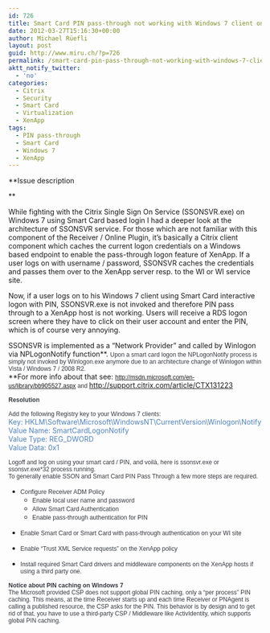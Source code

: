 ```yaml
---
id: 726
title: Smart Card PIN pass-through not working with Windows 7 client on XenApp
date: 2012-03-27T15:16:30+00:00
author: Michael Rüefli
layout: post
guid: http://www.miru.ch/?p=726
permalink: /smart-card-pin-pass-through-not-working-with-windows-7-client-on-xenapp/
aktt_notify_twitter:
  - 'no'
categories:
  - Citrix
  - Security
  - Smart Card
  - Virtualization
  - XenApp
tags:
  - PIN pass-through
  - Smart Card
  - Windows 7
  - XenApp
---
```

**Issue description
  
** 

While fighting with the Citrix Single Sign On Service (SSONSVR.exe) on Windows 7 using Smart Card based login I had a deeper look at the architecture of SSONSVR service. For those which are not familiar with this component of the Receiver / Online Plugin, it&#8217;s basically a Citrix client component which caches the current logon credentials on a Windows based endpoint to enable the pass-through logon feature of XenApp. If a user logs on with username / password, SSONSVR caches the credentials and passes them over to the XenApp server resp. to the WI or WI service site.
  
Now, if a user logs on to his Windows 7 client using Smart Card interactive logon with PIN, SSONSVR.exe is not invoked and therefore PIN pass through to a XenApp host is not working. Users will receive a RDS logon screen where they have to click on their user account and enter the PIN, which is of course very annoying.

SSONSVR is implemented as a &#8220;Network Provider&#8221; and called by Winlogon via NPLogonNotify function**. <span style="color: #35383d; font-family: Arial; font-size: 9pt;">Upon a smart card logon the NPLogonNotify process is simply not invoked by Winlogon.exe anymore due to an architecture change of Winlogon within Vista / Windows 7 / 2008 R2.<br /> </span>**For more info about that see: [<span style="font-family: Arial; font-size: 9pt;">http://msdn.microsoft.com/en-us/library/bb905527.aspx</span>](http://msdn.microsoft.com/en-us/library/bb905527.aspx)<span style="color: #35383d;"><span style="font-family: Arial; font-size: 9pt;"> and </span><a href="http://support.citrix.com/article/CTX131223">http://support.citrix.com/article/CTX131223</a></span>

<span style="color: #35383d; font-family: Arial; font-size: 9pt;"><strong>Resolution<br /> </strong></span>

<span style="color: #35383d;"><span style="font-family: Arial; font-size: 9pt;">Add the following Registry key to your Windows 7 clients:<br /> </span><span style="color: #4f81bd;">Key: HKLM\Software\Microsoft\WindowsNT\CurrentVersion\Winlogon\Notify<br /> Value Name: SmartCardLogonNotify<br /> Value Type: REG_DWORD<br /> Value Data: 0x1<br /> </span></span>

<span style="color: #35383d; font-family: Arial; font-size: 9pt;">Logoff and log on using your smart card / PIN, and voilà, here is ssonsvr.exe or ssonsvr.exe*32 process running.<br /> To generally enable SSON and Smart Card PIN Pass Through a few more steps are required.<br /> </span>

  * <div>
      <span style="color: #35383d; font-family: Arial; font-size: 9pt;">Configure Receiver ADM Policy<br /> </span>
    </div>
    
      * <span style="color: #35383d; font-family: Arial; font-size: 9pt;">Enable local user name and password<br /> </span>
      * <span style="color: #35383d; font-family: Arial; font-size: 9pt;">Allow Smart Card Authentication<br /> </span>
      * <span style="color: #35383d; font-family: Arial; font-size: 9pt;">Enable pass-through authentication for PIN<br /> </span>
  * <span style="color: #35383d; font-family: Arial; font-size: 9pt;">Enable Smart Card or Smart Card with pass-through authentication on your WI site<br /> </span>
  * <span style="color: #35383d; font-family: Arial; font-size: 9pt;">Enable &#8220;Trust XML Service requests&#8221; on the XenApp policy<br /> </span>
  * <span style="color: #35383d; font-family: Arial; font-size: 9pt;">Install required Smart Card drivers and middleware components on the XenApp hosts if using a third party one.<br /> </span>

<span style="color: #35383d; font-family: Arial; font-size: 9pt;"><strong>Notice about PIN caching on Windows 7<br /> </strong>The Microsoft provided CSP does not support global PIN caching, only a &#8220;per process&#8221; PIN caching. This means, at the time Receiver starts up and each time Receiver or PNAgent is calling a published resource, the CSP asks for the PIN. This behavior is by design and to get rid of that, you have to use a third-party CSP / Middleware like ActivIdentity, which supports global PIN caching.</span>